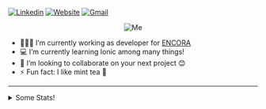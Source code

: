 [![Linkedin](https://img.shields.io/badge/-jocvegar-blue?style=flat&logo=Linkedin&logoColor=white&link=https://linkedin.com/in/jose-carlos-vega/)](https://linkedin.com/in/jose-carlos-vega/)
[![Website](https://img.shields.io/badge/-portfolio-black?style=flat&logo=Google-Chrome&logoColor=white&link=https://jose-vega.netlify.app/)](https://jose-vega.netlify.app/)
[![Gmail](https://img.shields.io/badge/-jocvegar-c14438?style=flat&logo=Gmail&logoColor=white&link=mailto:jocvegar@gmail.com)](mailto:jocvegar@gmail.com)

<p align="center">
  <img src="https://media.giphy.com/media/cLMZTpbA3ppJEZUefk/giphy.gif" alt="Me"/>
</p>

- 👨🏾‍💻 I’m currently working as developer for [ENCORA](https://www.encora.com/)
- 💻 I’m currently learning Ionic among many things!
- 👀 I’m looking to collaborate on your next project 😊
- ⚡ Fun fact: I like mint tea 🍵

<hr>

<details><summary>Some Stats!</summary> <br>
  
![Github stats](https://github-readme-stats.vercel.app/api?username=jocvegar&show_icons=true&hide=["contribs"])


<!--
**jocvegar/jocvegar** is a ✨ _special_ ✨ repository because its `README.md` (this file) appears on your GitHub profile.
![visitors](https://visitor-badge.glitch.me/badge?page_id=page.id)

Here are some ideas to get you started:

- 🔭 I’m currently working on ...
- 🌱 I’m currently learning ...
- 👯 I’m looking to collaborate on ...
- 🤔 I’m looking for help with ...
- 💬 Ask me about ...
- 📫 How to reach me: ...
- 😄 Pronouns: ...
- ⚡ Fun fact: ...
-->


